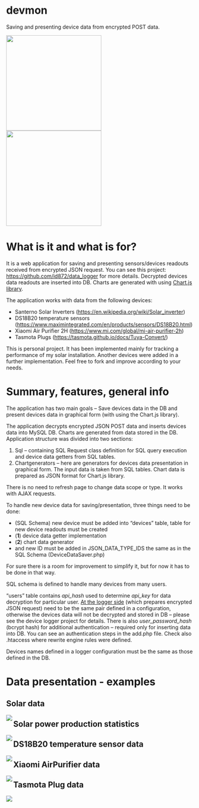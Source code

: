 # devmon
Saving and presenting device data from encrypted POST data.

<img src="https://raw.githubusercontent.com/id872/devmon/main/screens_examples/DevSanternoData.png" width="256" height="256"/> <img src="https://raw.githubusercontent.com/id872/devmon/main/screens_examples/PVStats.png" width="256" height="256"/>

# What is it and what is for?

It is a web application for saving and presenting sensors/devices readouts received from encrypted JSON request. You can see this project: https://github.com/id872/data_logger for more details. Decrypted devices data readouts are inserted into DB. Charts are generated with using [Chart.js library](https://www.chartjs.org/).

The application works with data from the following devices:
* Santerno Solar Inverters  (https://en.wikipedia.org/wiki/Solar_inverter)
* DS18B20 temperature sensors (https://www.maximintegrated.com/en/products/sensors/DS18B20.html)
* Xiaomi Air Purifier 2H (https://www.mi.com/global/mi-air-purifier-2h)
* Tasmota Plugs (https://tasmota.github.io/docs/Tuya-Convert/)

This is personal project. It has been implemented mainly for tracking a performance of my solar installation. Another devices were added in a further implementation.
Feel free to fork and improve according to your needs.

# Summary, features, general info

The application has two main goals – Save devices data in the DB and present devices data in graphical form (with using the Chart.js library).

The application decrypts encrypted JSON POST data and inserts devices data into MySQL DB. Charts are generated from data stored in the DB. Application structure was divided into two sections:

1. Sql – containing SQL Request class definition for SQL query execution and device data getters from SQL tables.
2. Chartgenerators – here are generators for devices data presentation in graphical form. The input data is taken from SQL tables. Chart data is prepared as JSON format for Chart.js library.

There is no need to refresh page to change data scope or type. It works with AJAX requests.

To handle new device data for saving/presentation, three things need to be done:

* (SQL Schema) new device must be added into “devices” table, table for new device readouts must be created
* (**1**) device data getter implementation
* (**2**) chart data generator
* and new ID must be added in JSON_DATA_TYPE_IDS the same as in the SQL Schema (DeviceDataSaver.php)

For sure there is a room for improvement to simplify it, but for now it has to be done in that way.

SQL schema is defined to handle many devices from many users.

“users” table contains *api_hash* used to determine *api_key* for data decryption for particular user. [At the logger side](https://github.com/id872/data_logger) (which prepares encrypted JSON request) need to be the same pair defined in a configuration, otherwise the devices data will not be decrypted and stored in DB – please see the device logger project for details.
There is also *user_password_hash* (bcrypt hash) for additional authentication – required only for inserting data into DB. You can see an authentication steps in the add.php file. Check also .htaccess where rewrite engine rules were defined.

Devices names defined in a logger configuration must be the same as those defined in the DB.

# Data presentation - examples
## Solar data

<img align=left src="https://raw.githubusercontent.com/id872/devmon/main/screens_examples/DevSanternoData.png"/>

## Solar power production statistics

<img align=left src="https://raw.githubusercontent.com/id872/devmon/main/screens_examples/PVStats.png"/>

## DS18B20 temperature sensor data

<img align=left src="https://raw.githubusercontent.com/id872/devmon/main/screens_examples/DevDs18b20Data.png"/>

## Xiaomi AirPurifier data

<img align=left src="https://raw.githubusercontent.com/id872/devmon/main/screens_examples/DevAirPurifierData.png"/>

## Tasmota Plug data

<img align=left src="https://raw.githubusercontent.com/id872/devmon/main/screens_examples/DevTasmotaData.png"/>
